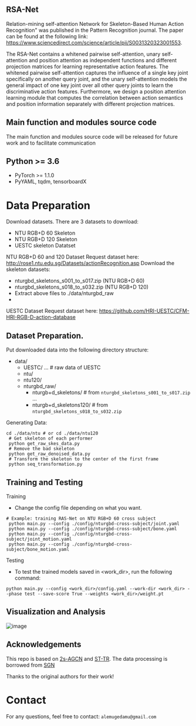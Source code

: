 ## RSA-Net 

Relation-mining self-attention Network for Skeleton-Based Human Action Recognition" was published in the Pattern Recognition journal. The paper can be found at the following link: https://www.sciencedirect.com/science/article/pii/S0031320323001553.

 The RSA-Net contains a whitened pairwise self-attention, unary self-attention and position attention as independent functions and different projection matrices for learning representative action features.  The whitened pairwise self-attention captures the influence of a single key joint specifically on another query joint, and the unary self-attention models the general impact of one key joint over all other query joints to learn the discriminative action features. Furthermore, we design a position attention learning module that computes the correlation between  action semantics and position information separately with different projection matrices. 


## Main function and  modules source  code
The main function and  modules source  code will be released for future work and to facilitate communication

## Python >= 3.6

- PyTorch >= 1.1.0
- PyYAML, tqdm, tensorboardX

# Data Preparation
Download datasets.
There are 3 datasets to download:

- NTU RGB+D 60 Skeleton
- NTU RGB+D 120 Skeleton
- UESTC skeleton Datatset

NTU RGB+D 60 and 120 Dataset
Request dataset here: http://rose1.ntu.edu.sg/Datasets/actionRecognition.asp
Download the skeleton datasets:
- nturgbd_skeletons_s001_to_s017.zip (NTU RGB+D 60)
- nturgbd_skeletons_s018_to_s032.zip (NTU RGB+D 120)
- Extract above files to ./data/nturgbd_raw
- 
UESTC Dataset
Request dataset here:  https://github.com/HRI-UESTC/CFM-HRI-RGB-D-action-database

## Dataset Preparation.  
Put downloaded data into the following directory structure:

- data/
  - UESTC/
      ... # raw data of UESTC
  - ntu/
  - ntu120/
  - nturgbd_raw/
    - nturgb+d_skeletons/     # from `nturgbd_skeletons_s001_to_s017.zip`
      ...
    - nturgb+d_skeletons120/  # from `nturgbd_skeletons_s018_to_s032.zip`
 
Generating Data:
```
cd ./data/ntu # or cd ./data/ntu120
 # Get skeleton of each performer
 python get_raw_skes_data.py
 # Remove the bad skeleton 
 python get_raw_denoised_data.py
 # Transform the skeleton to the center of the first frame
 python seq_transformation.py
```

## Training and Testing 
Training
- Change the config file depending on what you want.
```
# Example: training RAS-Net on NTU RGB+D 60 cross subject
 python main.py --config ./config/nturgbd-cross-subject/joint.yaml
 python main.py --config ./config/nturgbd-cross-subject/bone.yaml
 python main.py --config ./config/nturgbd-cross-subject/joint_motion.yaml
 python main.py --config ./config/nturgbd-cross-subject/bone_motion.yaml
```
Testing
- To test the trained models saved in <work_dir>, run the following command:
```
python main.py --config <work_dir>/config.yaml --work-dir <work_dir> --phase test --save-score True --weights <work_dir>/weight.pt

```
## Visualization and Analysis

![image](https://user-images.githubusercontent.com/30148450/222914770-bf621407-b0a6-4246-9bbc-6e27a435e0bd.jpg)


 ## Acknowledgements
 This repo is based on [2s-AGCN](https://github.com/lshiwjx/2s-AGCN) and [ST-TR](https://github.com/). The data processing is borrowed from [SGN](https://github.com/microsoft/SGN)

Thanks to the original authors for their work!




# Contact
For any questions, feel free to contact: `alemugedamu@gmail.com`
